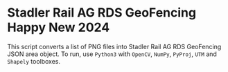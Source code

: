 # Stadler Rail AG RDS GeoFencing Happy New 2024

This script converts a list of PNG files into Stadler Rail AG RDS GeoFencing JSON area object.
To run, use `Python3` with `OpenCV`, `NumPy`, `PyProj`, `UTM` and `Shapely` toolboxes.


